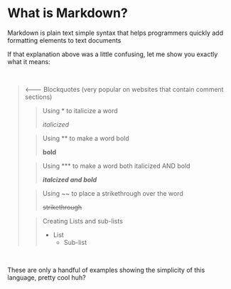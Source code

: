 # What is Markdown?  

Markdown is plain text simple syntax that helps programmers quickly add formatting elements to text documents

If that explanation above was a little confusing, let me show you exactly what it means:

&nbsp;

> <--- Blockquotes (very popular on websites that contain comment sections)
> 
>> Using \* to italicize a word
>> 
>> *italicized*
>
>> Using \** to make a word bold
>> 
>> **bold**
>
>> Using \*** to make a word both italicized AND bold
>> 
>> ***italcized and bold***
>
>> Using \~~ to place a strikethrough over the word
>> 
>> ~~strikethrough~~
>
>> Creating Lists and sub-lists
>> 
>> - List
>>    - Sub-list

&nbsp;

These are only a handful of examples showing the simplicity of this language, pretty cool huh?  
